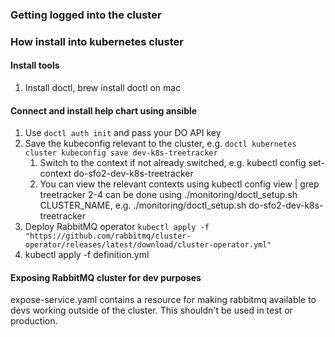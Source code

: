 ### Getting logged into the cluster

### How install into kubernetes cluster

#### Install tools
1. Install doctl, brew install doctl on mac

#### Connect and install help chart using ansible
1. Use `doctl auth init` and pass your DO API key
1. Save the kubeconfig relevant to the cluster, e.g. `doctl kubernetes cluster kubeconfig save dev-k8s-treetracker`
    1. Switch to the context if not already switched, e.g. kubectl config set-context do-sfo2-dev-k8s-treetracker 
    1. You can view the relevant contexts using kubectl config view | grep treetracker 2-4 can be done using ./monitoring/doctl_setup.sh CLUSTER_NAME, e.g. ./monitoring/doctl_setup.sh do-sfo2-dev-k8s-treetracker
1. Deploy RabbitMQ operator `kubectl apply -f "https://github.com/rabbitmq/cluster-operator/releases/latest/download/cluster-operator.yml"`
1. kubectl apply -f definition.yml

#### Exposing RabbitMQ cluster for dev purposes
expose-service.yaml contains a resource for making rabbitmq available to devs working outside of the cluster.  This shouldn't be used in test or production.
